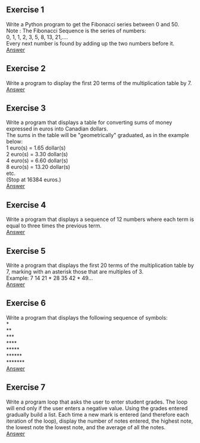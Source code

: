 ## Exercise 1  
Write a Python program to get the Fibonacci series between 0 and 50.  
Note : The Fibonacci Sequence is the series of numbers:  
0, 1, 1, 2, 3, 5, 8, 13, 21,....  
Every next number is found by adding up the two numbers before it.  
[Answer](./ex03-01.py)  

## Exercise 2  
Write a program to display the first 20 terms of the multiplication table by 7.  
[Answer](./ex03-02.py)  

## Exercise 3  
Write a program that displays a table for converting sums of money expressed in euros into Canadian dollars.   
The sums in the table will be "geometrically" graduated, as in the example below:  
1 euro(s) = 1.65 dollar(s)  
2 euro(s) = 3.30 dollar(s)  
4 euro(s) = 6.60 dollar(s)  
8 euro(s) = 13.20 dollar(s)  
etc.  
(Stop at 16384 euros.)  
[Answer](./ex03-03.py)  

## Exercise 4  
Write a program that displays a sequence of 12 numbers where each term is equal to three times the previous term.  
[Answer](./ex03-04.py)  

## Exercise 5
Write a program that displays the first 20 terms of the multiplication table by 7, marking with an asterisk those that are multiples of 3.  
Example: 7 14 21 * 28 35 42 * 49...  
[Answer](./ex03-05.py)  

## Exercise 6
Write a program that displays the following sequence of symbols:  
\*  
\**  
\***  
\****  
\*****  
\******  
\*******  
[Answer](./ex03-06.py)  

## Exercise 7
Write a program loop that asks the user to enter student grades. The loop will end only if the user enters a negative value. Using the grades entered gradually build a list. Each time a new mark is entered (and therefore each iteration of the loop), display the number of notes entered, the highest note, the lowest note the lowest note, and the average of all the notes.  
[Answer](./ex03-07.py)
